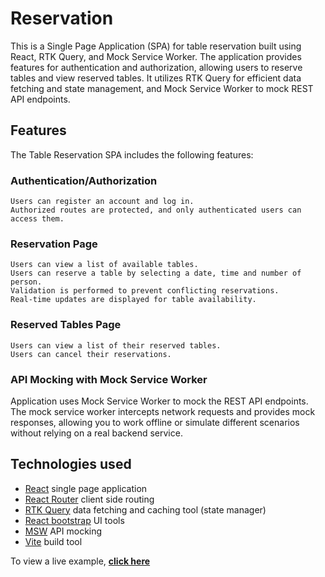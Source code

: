 # Reservation

This is a Single Page Application (SPA) for table reservation built using React, RTK Query, and Mock Service Worker. The application provides features for authentication and authorization, allowing users to reserve tables and view reserved tables. It utilizes RTK Query for efficient data fetching and state management, and Mock Service Worker to mock REST API endpoints.

## Features

The Table Reservation SPA includes the following features:

### Authentication/Authorization

    Users can register an account and log in.
    Authorized routes are protected, and only authenticated users can access them.

### Reservation Page

    Users can view a list of available tables.
    Users can reserve a table by selecting a date, time and number of person.
    Validation is performed to prevent conflicting reservations.
    Real-time updates are displayed for table availability.

### Reserved Tables Page

    Users can view a list of their reserved tables.
    Users can cancel their reservations.

### API Mocking with Mock Service Worker

Application uses Mock Service Worker to mock the REST API endpoints. The mock service worker intercepts network requests and provides mock responses, allowing you to work offline or simulate different scenarios without relying on a real backend service.

## Technologies used

- [React](https://reactjs.org/) single page application
- [React Router](https://reacttraining.com/react-router/web/guides/philosophy) client side routing
- [RTK Query](https://redux-toolkit.js.org/rtk-query/overview) data fetching and caching tool (state manager)
- [React bootstrap](https://react-bootstrap.github.io) UI tools
- [MSW](https://mswjs.io/) API mocking
- [Vite](https://vitejs.dev/) build tool


To view a live example, **[click here](https://reservate.vercel.app)**

